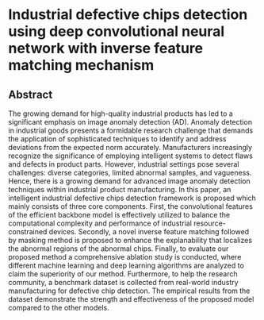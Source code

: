 # Industrial defective chips detection using deep convolutional neural network with inverse feature matching mechanism
## Abstract
The growing demand for high-quality industrial products has led to a significant emphasis on image anomaly detection (AD). Anomaly detection in industrial goods presents a formidable research challenge that demands the application of sophisticated techniques to identify and address deviations from the expected norm accurately. Manufacturers increasingly recognize the significance of employing intelligent systems to detect flaws and defects in product parts. However, industrial settings pose several challenges: diverse categories, limited abnormal samples, and vagueness. Hence, there is a growing demand for advanced image anomaly detection techniques within industrial product manufacturing. In this paper, an intelligent industrial defective chips detection framework is proposed which mainly consists of three core components. First, the convolutional features of the efficient backbone model is effectively utilized to balance the computational complexity and performance of industrial resource-constrained devices. Secondly, a novel inverse feature matching followed by masking method is proposed to enhance the explanability that localizes the abnormal regions of the abnormal chips. Finally, to evaluate our proposed method a comprehensive ablation study is conducted, where different machine learning and deep learning algorithms are analyzed to claim the superiority of our method. Furthermore, to help the research community, a benchmark dataset is collected from real-world industry manufacturing for defective chip detection. The empirical results from the dataset demonstrate the strength and effectiveness of the proposed model compared to the other models.
